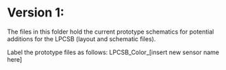 # Version 1:

The files in this folder hold the current prototype schematics for potential additions for the LPCSB (layout and schematic files).

Label the prototype files as follows: LPCSB_Color_[insert new sensor name here]